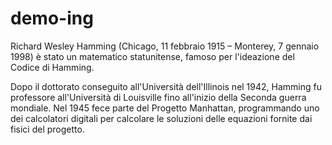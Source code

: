 # demo-ing
Richard Wesley Hamming (Chicago, 11 febbraio 1915 – Monterey, 7 gennaio 1998) è stato un matematico statunitense, famoso per l'ideazione del Codice di Hamming.

Dopo il dottorato conseguito all'Università dell'Illinois nel 1942, Hamming fu professore all'Università di Louisville fino all'inizio della Seconda guerra mondiale. Nel 1945 fece parte del Progetto Manhattan, programmando uno dei calcolatori digitali per calcolare le soluzioni delle equazioni fornite dai fisici del progetto. 
